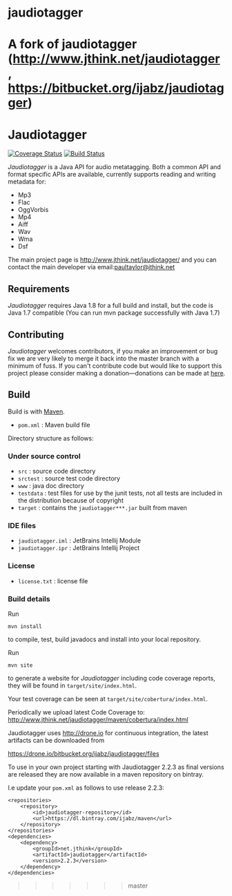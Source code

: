 # jaudiotagger
A fork of   jaudiotagger (http://www.jthink.net/jaudiotagger , https://bitbucket.org/ijabz/jaudiotagger)
=======
# Jaudiotagger

[![Coverage Status](https://coveralls.io/repos/ijabz/jaudiotagger/badge.svg?branch=master&service=bitbucket)](https://coveralls.io/bitbucket/ijabz/jaudiotagger?branch=master)
[![Build Status](https://drone.io/bitbucket.org/ijabz/jaudiotagger/status.png)](https://drone.io/bitbucket.org/ijabz/jaudiotagger/latest)

*Jaudiotagger* is a Java API for audio metatagging. Both a common API and format
specific APIs are available, currently supports reading and writing metadata for:

- Mp3
- Flac
- OggVorbis
- Mp4
- Aiff
- Wav
- Wma
- Dsf

The main project page is http://www.jthink.net/jaudiotagger/ and you can contact the main developer via email:paultaylor@jthink.net

## Requirements

*Jaudiotagger* requires Java 1.8 for a full build and install, but the code is Java 1.7 compatible
(You can run mvn package successfully with Java 1.7)

## Contributing

*Jaudiotagger* welcomes contributors, if you make an improvement or bug fix we are
very likely to merge it back into the master branch with a minimum of fuss.
If you can't contribute code but would like to support this project please consider
making a donation—donations can be made at
[here](http://www.jthink.net/jaudiotagger/donate.jsp).

## Build

Build is with [Maven](http://maven.apache.org).

- `pom.xml` : Maven build file

Directory structure as follows:

### Under source control

- `src`                  : source code directory
- `srctest`              : source test code directory
- `www`                  : java doc directory
- `testdata`             : test files for use by the junit tests, not all tests are included in the distribution because of copyright
- `target`               : contains the `jaudiotagger***.jar` built from maven

### IDE files

- `jaudiotagger.iml`     : JetBrains Intellij Module
- `jaudiotagger.ipr`     : JetBrains Intellij Project

### License

- `license.txt` : license file
 
 
### Build details

Run

    mvn install

to compile, test, build javadocs and install into your local repository.

Run

    mvn site

to generate a website for *Jaudiotagger* including code coverage reports,
they will be found in `target/site/index.html`.

Your test coverage can be seen at `target/site/cobertura/index.html`.

Periodically we upload latest Code Coverage to:
http://www.jthink.net/jaudiotagger/maven/cobertura/index.html

Jaudiotagger uses http://drone.io for continuous integration, the latest artifacts can be downloaded from

https://drone.io/bitbucket.org/ijabz/jaudiotagger/files

To use in your own project starting with Jaudiotagger 2.2.3 as final versions are
released they are now available in a maven repository on bintray.

I.e update your `pom.xml` as follows to use release 2.2.3:

    <repositories>
        <repository>
            <id>jaudiotagger-repository</id>
            <url>https://dl.bintray.com/ijabz/maven</url>
        </repository>
    </repositories>
    <dependencies>
        <dependency>
            <groupId>net.jthink</groupId>
            <artifactId>jaudiotagger</artifactId>
            <version>2.2.3</version>
        </dependency>
    </dependencies>
>>>>>>> master
